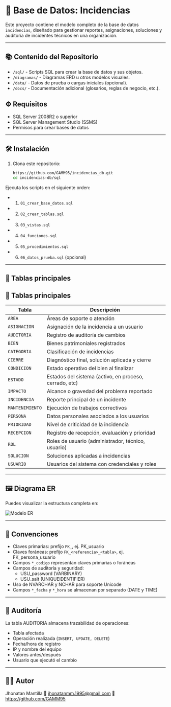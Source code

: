 # 🧾 Base de Datos: Incidencias

Este proyecto contiene el modelo completo de la base de datos `incidencias`, diseñado para gestionar reportes, asignaciones, soluciones y auditoría de incidentes técnicos en una organización.

---

## 📚 Contenido del Repositorio

- `/sql/` - Scripts SQL para crear la base de datos y sus objetos.
- `/diagramas/` - Diagramas ERD u otros modelos visuales.
- `/data/` - Datos de prueba o cargas iniciales (opcional).
- `/docs/` - Documentación adicional (glosarios, reglas de negocio, etc.).


## ⚙️ Requisitos

- SQL Server 2008R2 o superior
- SQL Server Management Studio (SSMS) 
- Permisos para crear bases de datos

---

## 🛠️ Instalación

1. Clona este repositorio:

   ```bash
   https://github.com/GAMM95/incidencias_db.git
   cd incidencias-db/sql

Ejecuta los scripts en el siguiente orden:

- 1. `01_crear_base_datos.sql`
- 2. `02_crear_tablas.sql`
- 3. `03_vistas.sql`
- 4. `04_funciones.sql`
- 5. `05_procedimientos.sql`
- 6. `06_datos_prueba.sql` (opcional)

---
## 📑 Tablas principales
## 📑 Tablas principales
| Tabla           | Descripción                                       |
| --------------- | ------------------------------------------------- |
| `AREA`          | Áreas de soporte o atención                       |
| `ASIGNACION`    | Asignación de la incidencia a un usuario          |
| `AUDITORIA`     | Registro de auditoría de cambios                  |
| `BIEN`          | Bienes patrimoniales registrados                  |
| `CATEGORIA`     | Clasificación de incidencias                      |
| `CIERRE`        | Diagnóstico final, solución aplicada y cierre     |
| `CONDICION`     | Estado operativo del bien al finalizar            |
| `ESTADO`        | Estados del sistema (activo, en proceso, cerrado, etc) |
| `IMPACTO`       | Alcance o gravedad del problema reportado         |
| `INCIDENCIA`    | Reporte principal de un incidente                 |
| `MANTENIMIENTO` | Ejecución de trabajos correctivos                 |
| `PERSONA`       | Datos personales asociados a los usuarios         |
| `PRIORIDAD`     | Nivel de criticidad de la incidencia              |
| `RECEPCION`     | Registro de recepción, evaluación y prioridad     |
| `ROL`           | Roles de usuario (administrador, técnico, usuario)|
| `SOLUCION`      | Soluciones aplicadas a incidencias                |
| `USUARIO`       | Usuarios del sistema con credenciales y roles     |

---
## 🖼️ Diagrama ER

Puedes visualizar la estructura completa en:

![Modelo ER](https://github.com/GAMM95/Incidencias_model/raw/main/SQL%20model/Model.png)

---

## 📌 Convenciones
- Claves primarias: prefijo `PK_`, ej. PK_usuario
- Claves foráneas: prefijo `FK_<referencia>_<tabla>`, ej. FK_persona_usuario
- Campos `*_codigo` representan claves primarias o foráneas
- Campos de auditoría y seguridad:
  - USU_password (VARBINARY)
  - USU_salt (UNIQUEIDENTIFIER)
- Uso de NVARCHAR y NCHAR para soporte Unicode
- Campos `*_fecha` y `*_hora` se almacenan por separado (DATE y TIME)

---

## 📂 Auditoría
La tabla AUDITORIA almacena trazabilidad de operaciones:
- Tabla afectada
- Operación realizada (`INSERT, UPDATE, DELETE`)
- Fecha/hora de registro
- IP y nombre del equipo
- Valores antes/después
- Usuario que ejecutó el cambio

---

## 👨‍💻 Autor
Jhonatan Mantilla
📧 jhonatanmm.1995@gmail.com
🔗 https://github.com/GAMM95
